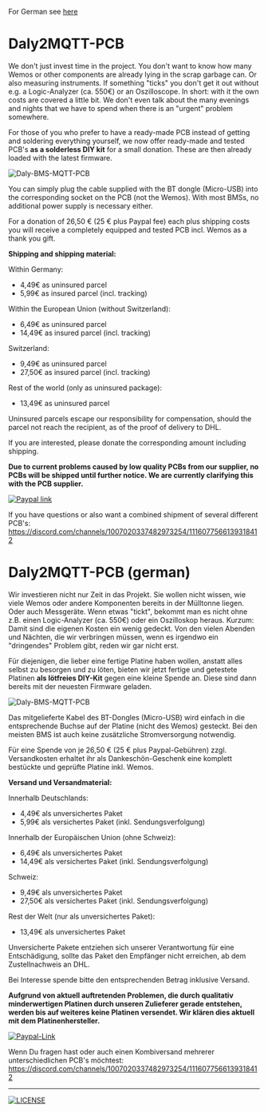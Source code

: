 For German see [here](#daly2mqtt-pcb-german)

# Daly2MQTT-PCB

We don't just invest time in the project. You don't want to know how many Wemos or other components are already lying in the scrap garbage can. Or also measuring instruments. If something "ticks" you don't get it out without e.g. a Logic-Analyzer (ca. 550€) or an Oszilloscope. In short: with it the own costs are covered a little bit. We don't even talk about the many evenings and nights that we have to spend when there is an "urgent" problem somewhere.

For those of you who prefer to have a ready-made PCB instead of getting and soldering everything yourself, we now offer ready-made and tested PCB's **as a solderless DIY kit** for a small donation. These are then already loaded with the latest firmware.

![Daly-BMS-MQTT-PCB](https://user-images.githubusercontent.com/17761850/233856649-9718ed44-b4bc-4104-aa66-b12738ec498a.png)

You can simply plug the cable supplied with the BT dongle (Micro-USB) into the corresponding socket on the PCB (not the Wemos). With most BMSs, no additional power supply is necessary either.

For a donation of 26,50 € (25 € plus Paypal fee) each plus shipping costs you will receive a completely equipped and tested PCB incl. Wemos as a thank you gift.

**Shipping and shipping material:**

Within Germany:
- 4,49€ as uninsured parcel
- 5,99€ as insured parcel (incl. tracking)

Within the European Union (without Switzerland):
- 6,49€ as uninsured parcel
- 14,49€ as insured parcel (incl. tracking)

Switzerland:
- 9,49€ as uninsured parcel
- 27,50€ as insured parcel (incl. tracking)

Rest of the world (only as uninsured package):
- 13,49€ as uninsured parcel

Uninsured parcels escape our responsibility for compensation, should the parcel not reach the recipient, as of the proof of delivery to DHL.

If you are interested, please donate the corresponding amount including shipping.

**Due to current problems caused by low quality PCBs from our supplier, no PCBs will be shipped until further notice. We are currently clarifying this with the PCB supplier.**

[![Paypal link](https://www.paypalobjects.com/en_US/i/btn/btn_donate_LG.gif)](https://www.paypal.com/donate/?hosted_button_id=E4WKQLHVGQPEY)
 
If you have questions or also want a combined shipment of several different PCB's: https://discord.com/channels/1007020337482973254/1116077566139318412

# Daly2MQTT-PCB (german)

Wir investieren nicht nur Zeit in das Projekt. Sie wollen nicht wissen, wie viele Wemos oder andere Komponenten bereits in der Mülltonne liegen. Oder auch Messgeräte. Wenn etwas "tickt", bekommt man es nicht ohne z.B. einen Logic-Analyzer (ca. 550€) oder ein Oszilloskop heraus. Kurzum: Damit sind die eigenen Kosten ein wenig gedeckt. Von den vielen Abenden und Nächten, die wir verbringen müssen, wenn es irgendwo ein "dringendes" Problem gibt, reden wir gar nicht erst.

Für diejenigen, die lieber eine fertige Platine haben wollen, anstatt alles selbst zu besorgen und zu löten, bieten wir jetzt fertige und getestete Platinen **als lötfreies DIY-Kit** gegen eine kleine Spende an. Diese sind dann bereits mit der neuesten Firmware geladen.

![Daly-BMS-MQTT-PCB](https://user-images.githubusercontent.com/17761850/233856649-9718ed44-b4bc-4104-aa66-b12738ec498a.png)

Das mitgelieferte Kabel des BT-Dongles (Micro-USB) wird einfach in die entsprechende Buchse auf der Platine (nicht des Wemos) gesteckt. Bei den meisten BMS ist auch keine zusätzliche Stromversorgung notwendig.

Für eine Spende von je 26,50 € (25 € plus Paypal-Gebühren) zzgl. Versandkosten erhaltet ihr als Dankeschön-Geschenk eine komplett bestückte und geprüfte Platine inkl. Wemos.

**Versand und Versandmaterial:**

Innerhalb Deutschlands:
- 4,49€ als unversichertes Paket
- 5,99€ als versichertes Paket (inkl. Sendungsverfolgung)

Innerhalb der Europäischen Union (ohne Schweiz):
- 6,49€ als unversichertes Paket
- 14,49€ als versichertes Paket (inkl. Sendungsverfolgung)

Schweiz:
- 9,49€ als unversichertes Paket
- 27,50€ als versichertes Paket (inkl. Sendungsverfolgung)

Rest der Welt (nur als unversichertes Paket):
- 13,49€ als unversichertes Paket

Unversicherte Pakete entziehen sich unserer Verantwortung für eine Entschädigung, sollte das Paket den Empfänger nicht erreichen, ab dem Zustellnachweis an DHL.

Bei Interesse spende bitte den entsprechenden Betrag inklusive Versand.

**Aufgrund von aktuell auftretenden Problemen, die durch qualitativ minderwertigen Platinen durch unseren Zulieferer gerade entstehen, werden bis auf weiteres keine Platinen versendet. Wir klären dies aktuell mit dem Platinenhersteller.**

[![Paypal-Link](https://www.paypalobjects.com/en_US/i/btn/btn_donate_LG.gif)](https://www.paypal.com/donate/?hosted_button_id=E4WKQLHVGQPEY)
 
Wenn Du fragen hast oder auch einen Kombiversand mehrerer unterschiedlichen PCB's möchtest: https://discord.com/channels/1007020337482973254/1116077566139318412

--- 
[![LICENSE](https://licensebuttons.net/l/by-nc-sa/4.0/88x31.png)](https://creativecommons.org/licenses/by-nc-sa/4.0/)
